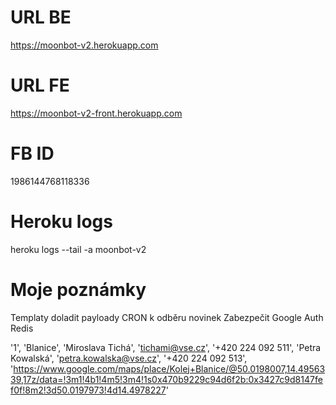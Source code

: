 # URL BE
https://moonbot-v2.herokuapp.com

# URL FE
https://moonbot-v2-front.herokuapp.com

# FB ID
1986144768118336

# Heroku logs
heroku logs --tail -a moonbot-v2

# Moje poznámky
Templaty doladit payloady
CRON k odběru novinek
Zabezpečit Google Auth 
Redis

'1', 'Blanice', 'Miroslava Tichá', 'tichami@vse.cz', '+420 224 092 511', 'Petra Kowalská', 'petra.kowalska@vse.cz', '+420 224 092 513', 'https://www.google.com/maps/place/Kolej+Blanice/@50.0198007,14.4956339,17z/data=!3m1!4b1!4m5!3m4!1s0x470b9229c94d6f2b:0x3427c9d8147fef0f!8m2!3d50.0197973!4d14.4978227'
